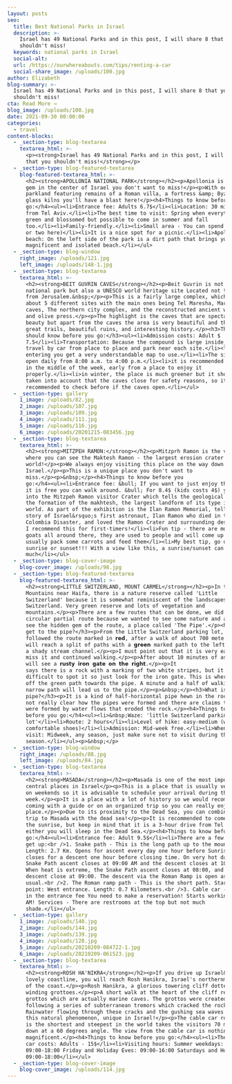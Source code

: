 ```yaml
---
layout: posts
seo:
  title: Best National Parks in Israel
  description: >-
    Israel has 49 National Parks and in this post, I will share 8 that you
    shouldn't miss!
  keywords: national parks in Israel
  social-alt:
  url: /https://ourwhereabouts.com/tips/renting-a-car
  social-share_image: /uploads/100.jpg
author: Elizabeth
blog-summary: >-
  Israel has 49 National Parks and in this post, I will share 8 that you
  shouldn't miss!
cta: Read More →
blog_image: /uploads/100.jpg
date: 2021-09-30 00:00:00
categories:
  - travel
content-blocks:
  - _section-type: blog-textarea
    textarea_html: >-
      <p><strong>Israel has 49 National Parks and in this post, I will share 8
      that you shouldn't miss!</strong></p>
  - _section-type: blog-featured-textarea
    blog-featured-textarea_html: >-
      <h2><strong>APOLLONIA NATIONAL PARK</strong></h2><p>Apollonia is a hidden
      gem in the center of Israel you don't want to miss!</p><p>With oceanfront
      parkland featuring remains of a Roman villa, a fortress &amp; Byzantine
      glass kilns you'll have a blast here!</p><h4>Things to know before you
      go:</h4><ul><li>Entrance fee: Adults 6.7$</li><li>Location: 30 minutes
      from Tel Aviv.</li><li>The best time to visit: Spring when everything is
      green and blossomed but possible to come in summer and fall
      too.</li><li>Family-friendly.</li><li>Small area - You can spend an hour
      or two here)</li><li>It is a nice spot for a picnic.</li><li>︎Apollonia
      beach: On the left side of the park is a dirt path that brings you to a
      magnificent and isolated beach.</li></ul>
  - _section-type: blog-window
    right_image: /uploads/121.jpg
    left_image: /uploads/148-1.jpg
  - _section-type: blog-textarea
    textarea_html: >-
      <h2><strong>BEIT GUVRIN CAVES</strong></h2><p>Beit Guvrin is not only a
      national park but also a UNESCO world heritage site Located not too far
      from Jerusalem.&nbsp;</p><p>This is a fairly large complex, which includes
      about 5 different sites with the main ones being Tel Maresha, Maresha
      caves, The northern city complex, and the reconstructed ancient wine press
      and olive press.</p><p>The highlight is the caves that are spectacular in
      beauty but apart from the caves the area is very beautiful and there are
      great trails, beautiful ruins, and interesting history.</p><h3>Things you
      should know before you go:</h3><ul><li>Admission costs: Adult $
      7.5</li><li>Transportation: Because the compound is large inside, you
      travel by car from place to place and park near each site.</li><li>When
      entering you get a very understandable map to use.</li><li>The site is
      open daily from 8:00 a.m. to 4:00 p.m.</li><li>it is recommended to arrive
      in the middle of the week, early from a place to enjoy it
      properly.</li><li>in winter, the place is much greener but it should be
      taken into account that the caves close for safety reasons, so it is
      recommended to check before if the caves open.</li></ul>
  - _section-type: gallery
    1_image: /uploads/82.jpg
    2_image: /uploads/107.jpg
    3_image: /uploads/109.jpg
    4_image: /uploads/111.jpg
    5_image: /uploads/116.jpg
    6_image: /uploads/20201215-083456.jpg
  - _section-type: blog-textarea
    textarea_html: >-
      <h2><strong>MITZPEH RAMON:</strong></h2><p>Mitzprh Ramon is the viewpoint
      where you can see the Maktesh Ramon - the largest erosion crater in the
      world!</p><p>We always enjoy visiting this place on the way down south of
      Israel.</p><p>This is a unique place you don't want to
      miss.</p><p>&nbsp;</p><h4>Things to know before you
      go:</h4><ul><li>︎Entrance fee: &bull; If you want to just enjoy the view
      it is free you can walk around. &bull; For 8.4$ (kids costs 4$) you can go
      into the Mitzpeh Ramon visitor Crater which tells the geological story of
      the formation of the makhtesh, the largest landform of its type in the
      world. As part of the exhibition is the Ilan Ramon Memorial, telling the
      story of Israel&rsquo;s first astronaut, Ilan Ramon who died in the 2003
      Colombia Disaster, and loved the Ramon Crater and surrounding desert area.
      I recommend this for first-timers!</li><li>︎Fun tip - there are mountain
      goats all around there, they are used to people and will come up close. I
      usually pack some carrots and feed them</li><li>︎My best tip, go during
      sunrise or sunset!!! With a view like this, a sunrise/sunset can add so
      much</li></ul>
  - _section-type: blog-cover-image
    blog-cover_image: /uploads/98.jpg
  - _section-type: blog-featured-textarea
    blog-featured-textarea_html: >-
      <h2><strong>LITTLE SWITZERLAND, MOUNT CARMEL</strong></h2><p>In the Carmel
      Mountains near Haifa, there is a nature reserve called 'Little
      Switzerland' because it is somewhat reminiscent of the landscapes of
      Switzerland. Very green reserve and lots of vegetation and
      mountains.</p><p>There are a few routes that can be done, we did the
      circular partial route because we wanted to see some nature and also to
      see the hidden gem of the route, a place called 'The Pipe'.</p><h3>How to
      get to the pipe?</h3><p>From the Little Switzerland parking lot, we
      followed the route marked in 𝗿𝗲𝗱, after a walk of about 700 meters, you
      will reach a split of paths with a 𝗴𝗿𝗲𝗲𝗻 marked path to the left into
      a shady stream channel.</p><p>I must point out that it is very easy to
      miss it and continued walking.</p><p>After about 10 minutes of ascent, you
      will see a 𝗿𝘂𝘀𝘁𝘆 𝗶𝗿𝗼𝗻 𝗴𝗮𝘁𝗲 𝗼𝗻 𝘁𝗵𝗲 𝗿𝗶𝗴𝗵𝘁.</p><p>It
      says there is a rock with a marking of two white stripes, but it is very
      difficult to spot it so just look for the iron gate. This is where we get
      off the green path towards the pipe. A minute and a half of walking down a
      narrow path will lead us to the pipe.</p><p>&nbsp;</p><h3>What is the
      pipe?</h3><p>It is a kind of half-horizontal pipe hewn in the rock. It is
      not really clear how the pipes were formed and there are claims that they
      were formed by water flows that eroded the rock.</p><h4>Things to know
      before you go:</h4><ul><li>&nbsp;Waze: 'little Switzerland parking
      lot'</li><li>Route: 2 hours</li><li>Level of hike: easy-medium (wear
      comfortable shoes)</li><li>Admission: Mid-week free.</li><li>When to
      visit: Midweek, any season, just make sure not to visit during the rainy
      season.</li></ul><p>&nbsp;</p>
  - _section-type: blog-window
    right_image: /uploads/88.jpg
    left_image: /uploads/84.jpg
  - _section-type: blog-textarea
    textarea_html: >-
      <h2><strong>MASADA</strong></h2><p>Masada is one of the most important and
      central places in Israel</p><p>This is a place that is usually very busy
      on weekends so it is advisable to schedule your arrival during the
      week.</p><p>It is a place with a lot of history so we would recommend
      coming with a guide or on an organized trip so you can really enjoy this
      place.</p><p>Due to its proximity to the Dead Sea, you can combine your
      trip to Masada with the dead sea!</p><p>It is recommended to come to see
      the sunrise, but keep in mind that it is a 3-hour drive from Tel Aviv, so
      either you will sleep in the Dead Sea.</p><h4>Things to know before you
      go:</h4><ul><li>︎Entrance fee: Adult 9.5$</li><li>︎There are a few ways to
      get up:<br />1. Snake path - This is the long path up to the mountain.
      Length: 2.7 Km. Opens for ascent every day one hour before Sunrise and
      closes for a descent one hour before closing time. On very hot days the
      Snake Path ascent closes at 09:00 AM and the descent closes at 10:00 AM.
      When heat is extreme, the Snake Path ascent closes at 08:00, and the
      descent close at 09:00. The descent via the Roman Ramp is open as
      usual.<br />2. The Roman ramp path - This is the short path. Starting
      point: West entrance. Length: 0.7 Kilometers.<br />3. Cable car - Included
      in the entrance fee You need to make a reservation! Starts working at 8
      AM! ︎Services - There are restrooms at the top but not much
      shade.</li></ul>
  - _section-type: gallery
    1_image: /uploads/140.jpg
    2_image: /uploads/144.jpg
    3_image: /uploads/139.jpg
    4_image: /uploads/128.jpg
    5_image: /uploads/20210209-084722-1.jpg
    6_image: /uploads/20210209-061523.jpg
  - _section-type: blog-textarea
    textarea_html: >-
      <h2><strong>ROSH HA'NIKRA</strong></h2><p>If you drive up Israel&rsquo;s
      lovely coastline, you will reach Rosh Hanikra, Israel's northernmost edge
      of the coast.</p><p>Rosh Hanikra, a glorious towering cliff dotted with
      winding grottoes.</p><p>A short walk at the heart of the cliff reveals the
      grottos which are actually marine caves. The grottos were created
      following a series of subterranean tremors which cracked the rock.
      Rainwater flowing through these cracks and the gushing sea waves created
      this natural phenomenon, unique in Israel!</p><p>The cable car route which
      is the shortest and steepest in the world takes the visitors 70 meters
      down at a 60 degrees angle. The view from the cable car is nothing but
      magnificent.</p><h4>Things to know before you go:</h4><ul><li>The cable
      car costs: Adults - 15$</li><li>︎Visiting hours: Summer weekdays:
      09:00-18:00 Friday and Holiday Eves: 09:00-16:00 Saturdays and Holidays:
      09:00-18:00</li></ul>
  - _section-type: blog-cover-image
    blog-cover_image: /uploads/114.jpg
---
```

